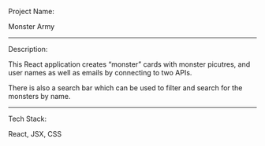 Project Name: 

Monster Army

---------------------

Description:

This React application creates “monster” cards with monster picutres, and user names as well as emails by connecting to two APIs.

There is also a search bar which can be used to filter and search for the monsters by name.

---------------------

Tech Stack: 

React, JSX, CSS
